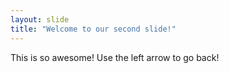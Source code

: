 ```yaml
---
layout: slide
title: "Welcome to our second slide!"
---
```

This is so awesome!
Use the left arrow to go back!

